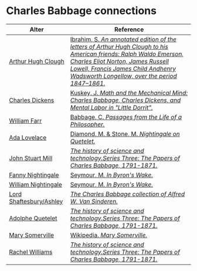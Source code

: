 # Charles Babbage connections
| Alter  | Reference|
| ------------- |------------- |
| [Arthur Hugh Clough](https://github.com/altealo/ArthurHughClough/blob/master/README.md)|[Ibrahim, S. *An annotated edition of the letters of Arthur Hugh Clough to his American friends: Ralph Waldo Emerson, Charles Eliot Norton, James Russell Lowell, Francis James Child Andhenry Wadsworth Longellow, over the period 1847–1861.*](https://www.dora.dmu.ac.uk/xmlui/bitstream/handle/2086/11468/Susan%20Ibrahim%20e-thesis%20submission.pdf;sequence=1)|
| [Charles Dickens](https://github.com/altealo/CharlesDickens/blob/master/README.md)|[Kuskey, J. *Math and the Mechanical Mind: Charles Babbage, Charles Dickens, and Mental Labor in "Little Dorrit".*](https://www.jstor.org/stable/44372235?seq=1)|
| [William Farr](https://github.com/altealo/WilliamFarr/blob/master/README.md)|[Babbage, C. *Passages from the Life of a Philosopher.*](https://projects.exeter.ac.uk/babbage/publish.html)|
| [Ada Lovelace](https://github.com/altealo/AdaLovelace/blob/master/README.md)|[Diamond, M. & Stone, M. *Nightingale on Quetelet.*](https://www.jstor.org/stable/2982160?seq=1#page_scan_tab_contents)|
| [John Stuart Mill](https://github.com/altealo/JohnStuartMill/blob/master/README.md)|[*The history of science and technology.Series Three: The Papers of Charles Babbage, 1791-1871.*](http://www.ampltd.co.uk/collections_az/HistSc-3-1/highlights.aspx)|
| [Fanny Nightingale](https://github.com/altealo/FannyNightingale/blob/master/README.md)  |[Seymour, M. *In Byron's Wake.*](https://books.google.co.uk/books?id=y3ntCgAAQBAJ&pg=PT249&lpg=PT249&dq=charles+babbage+and+william+nightingale&source=bl&ots=iUX6fKKEeb&sig=ACfU3U0K3tcSyYDm_JOZ1pP5WQYO9ZG50g&hl=en&sa=X&ved=2ahUKEwjWhqPV-8fnAhW9SBUIHaBoDuMQ6AEwAHoECAoQAQ#v=onepage&q=charles%20babbage%20and%20william%20nightingale&f=false)|
| [William Nightingale](https://github.com/altealo/WilliamNightingale/blob/master/README.md)  |[Seymour, M. *In Byron's Wake.*](https://books.google.co.uk/books?id=y3ntCgAAQBAJ&pg=PT249&lpg=PT249&dq=charles+babbage+and+william+nightingale&source=bl&ots=iUX6fKKEeb&sig=ACfU3U0K3tcSyYDm_JOZ1pP5WQYO9ZG50g&hl=en&sa=X&ved=2ahUKEwjWhqPV-8fnAhW9SBUIHaBoDuMQ6AEwAHoECAoQAQ#v=onepage&q=charles%20babbage%20and%20william%20nightingale&f=false)|
| [Lord Shaftesbury/Ashley](https://github.com/altealo/LordShaftesbury/blob/master/README.md)|[*The Charles Babbage collection of Alfred W. Van Sinderen.*](https://www.jstor.org/stable/40859767?seq=1)|
| [Adolphe Quetelet](https://github.com/altealo/AdolpheQuetelet/blob/master/README.md)|[*The history of science and technology.Series Three: The Papers of Charles Babbage, 1791-1871.*](http://www.ampltd.co.uk/collections_az/HistSc-3-1/highlights.aspx)|
| [Mary Somerville](https://github.com/altealo/MarySomerville/blob/master/README.md)|[Wikipedia. *Mary Somerville.*](https://en.wikipedia.org/wiki/Mary_Somerville)|
| [Rachel Williams](https://github.com/altealo/RachelWilliams/blob/master/README.md)|[*The history of science and technology.Series Three: The Papers of Charles Babbage, 1791-1871.*](http://www.ampltd.co.uk/collections_az/HistSc-3-1/highlights.aspx)|

